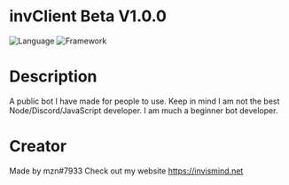 # invClient Beta V1.0.0
![Language](https://img.shields.io/badge/Language-Node.js-green?style=for-the-badge&logo=node.js)
![Framework](https://img.shields.io/badge/Framework-Discord.js-dodgerblue?style=for-the-badge&logo=discord)

# Description
A public bot I have made for people to use. 
Keep in mind I am not the best Node/Discord/JavaScript developer. 
I am much a beginner bot developer.

# Creator
Made by mzn#7933
Check out my website https://invismind.net
